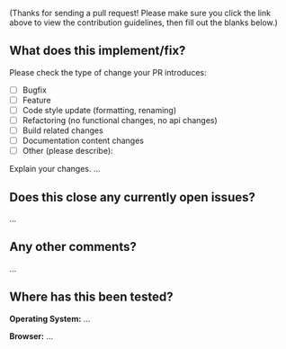 (Thanks for sending a pull request! Please make sure you click the link above to view the contribution guidelines, then fill out the blanks below.)

## What does this implement/fix? 

<!-- Please do not submit updates to dependencies unless it fixes an issue. --> 

<!-- Please try to limit your pull request to one type, submit multiple pull requests if needed. --> 

Please check the type of change your PR introduces:
- [ ] Bugfix
- [ ] Feature
- [ ] Code style update (formatting, renaming)
- [ ] Refactoring (no functional changes, no api changes)
- [ ] Build related changes
- [ ] Documentation content changes
- [ ] Other (please describe): 

Explain your changes.
…

## Does this close any currently open issues?
…


## Any other comments?
…

## Where has this been tested?
**Operating System:** …

**Browser:** …

